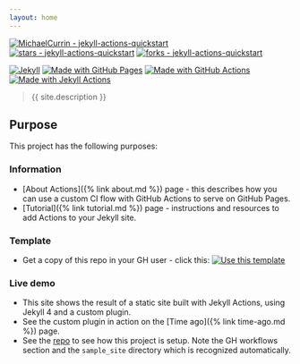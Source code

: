 ```yaml
---
layout: home
---
```


[![MichaelCurrin - jekyll-actions-quickstart](https://img.shields.io/static/v1?label=MichaelCurrin&message=jekyll-actions-quickstart&color=blue&logo=github)](https://github.com/MichaelCurrin/jekyll-actions-quickstart)
[![stars - jekyll-actions-quickstart](https://img.shields.io/github/stars/MichaelCurrin/jekyll-actions-quickstart?style=social)](https://github.com/MichaelCurrin/jekyll-actions-quickstart)
[![forks - jekyll-actions-quickstart](https://img.shields.io/github/forks/MichaelCurrin/jekyll-actions-quickstart?style=social)](https://github.com/MichaelCurrin/jekyll-actions-quickstart)

[![Jekyll](https://img.shields.io/badge/jekyll-4.x-blue?logo=jekyll&logoColor=white)](https://jekyllrb.com)
[![Made with GitHub Pages](https://img.shields.io/badge/Made_with-GitHub_Pages-blue)](https://pages.github.com/)
[![Made with GitHub Actions](https://img.shields.io/badge/Made_with-GitHub_Actions-blue?logo=githubactions&logoColor=white)](https://help.github.com/en/actions)
[![Made with Jekyll Actions](https://img.shields.io/badge/Jekyll_Actions-2.x-blue.svg)](https://github.com/marketplace/actions/jekyll-actions)


> {{ site.description }}


## Purpose

This project has the following purposes:

### Information

- [About Actions]({% link about.md %}) page - this describes how you can use a custom CI flow with GitHub Actions to serve on GitHub Pages.
- [Tutorial]({% link tutorial.md %}) page - instructions and resources to add Actions to your Jekyll site.

### Template

- Get a copy of this repo in your GH user - click this: [![Use this template](https://img.shields.io/badge/Generate-Use_this_template-2ea44f)](https://github.com/MichaelCurrin/jekyll-actions-quickstart/generate)

### Live demo

- This site shows the result of a static site built with Jekyll Actions, using Jekyll 4 and a custom plugin.
- See the custom plugin in action on the [Time ago]({% link time-ago.md %}) page.
- See the [repo](https://github.com/MichaelCurrin/jekyll-actions-quickstart) to see how this project is setup. Note the GH workflows section and the `sample_site` directory which is recognized automatically.

